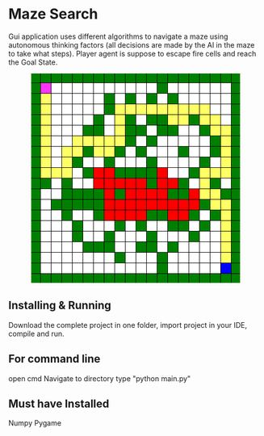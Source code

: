 # Maze Search
Gui application uses different algorithms to navigate a maze using autonomous thinking factors (all decisions are made by the AI in the maze to take what steps). Player agent is suppose to escape fire cells and reach the Goal State.

<p align="center">
  <img src="maze.PNG">
</p>

## Installing & Running
Download the complete project in one folder, import project in your IDE, compile and run.

## For command line
open cmd
Navigate to directory
type "python main.py"


## Must have Installed
Numpy
Pygame


